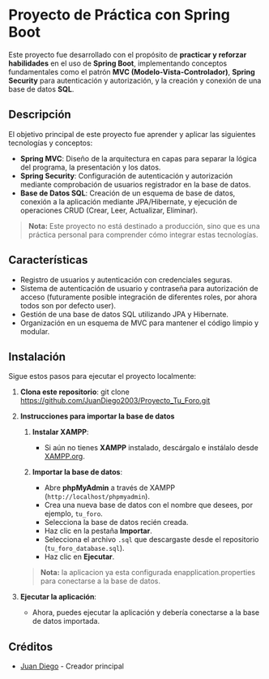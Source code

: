 # Proyecto de Práctica con Spring Boot

Este proyecto fue desarrollado con el propósito de **practicar y reforzar habilidades** en el uso de **Spring Boot**, implementando conceptos fundamentales como el patrón **MVC (Modelo-Vista-Controlador)**, **Spring Security** para autenticación y autorización, y la creación y conexión de una base de datos **SQL**.

## Descripción

El objetivo principal de este proyecto fue aprender y aplicar las siguientes tecnologías y conceptos:
- **Spring MVC**: Diseño de la arquitectura en capas para separar la lógica del programa, la presentación y los datos.
- **Spring Security**: Configuración de autenticación y autorización mediante comprobación de usuarios registrador en la base de datos.
- **Base de Datos SQL**: Creación de un esquema de base de datos, conexión a la aplicación mediante JPA/Hibernate, y ejecución de operaciones CRUD (Crear, Leer, Actualizar, Eliminar).

> **Nota:** Este proyecto no está destinado a producción, sino que es una práctica personal para comprender cómo integrar estas tecnologías.

## Características

- Registro de usuarios y autenticación con credenciales seguras.
- Sistema de autenticación de usuario y contraseña para autorización de acceso (futuramente posible integración de diferentes roles, por ahora todos son por defecto user).
- Gestión de una base de datos SQL utilizando JPA y Hibernate.
- Organización en un esquema de MVC para mantener el código limpio y modular.

## Instalación

Sigue estos pasos para ejecutar el proyecto localmente:

1. **Clona este repositorio**:
   git clone https://github.com/JuanDiego2003/Proyecto_Tu_Foro.git

2. **Instrucciones para importar la base de datos**   
    1. **Instalar XAMPP**:
       - Si aún no tienes **XAMPP** instalado, descárgalo e instálalo desde [XAMPP.org](https://www.apachefriends.org/index.html).

    3. **Importar la base de datos**:
       - Abre **phpMyAdmin** a través de XAMPP (`http://localhost/phpmyadmin`).
       - Crea una nueva base de datos con el nombre que desees, por ejemplo, `tu_foro`.
       - Selecciona la base de datos recién creada.
       - Haz clic en la pestaña **Importar**.
       - Selecciona el archivo `.sql` que descargaste desde el repositorio (`tu_foro_database.sql`).
       - Haz clic en **Ejecutar**.
      > **Nota:** la aplicacion ya esta configurada enapplication.properties para conectarse a la base de datos.

  4. **Ejecutar la aplicación**:
     - Ahora, puedes ejecutar la aplicación y debería conectarse a la base de datos importada.
## Créditos
- [Juan Diego](https://github.com/JuanDiego2003) - Creador principal

